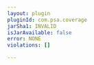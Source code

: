 ```yaml
---
layout: plugin
pluginId: com.psa.coverage
jarSha1: INVALID
isJarAvailable: false
error: NONE
violations: []

---
```

